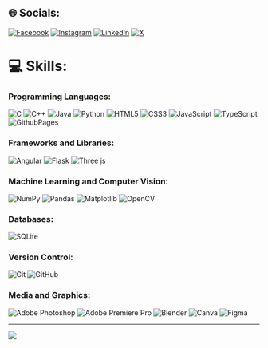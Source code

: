 
## 🌐 Socials:
[![Facebook](https://img.shields.io/badge/Facebook-%231877F2.svg?logo=Facebook&logoColor=white)](https://facebook.com/abdelrahmanmaatok) [![Instagram](https://img.shields.io/badge/Instagram-%23E4405F.svg?logo=Instagram&logoColor=white)](https://instagram.com/_abdosalahh) [![LinkedIn](https://img.shields.io/badge/LinkedIn-%230077B5.svg?logo=linkedin&logoColor=white)](https://linkedin.com/in/amsalahmaatok) [![X](https://img.shields.io/badge/X-black.svg?logo=X&logoColor=white)](https://x.com/_abdosalahh) 

# 💻 Skills:

### Programming Languages:
![C](https://img.shields.io/badge/c-%2300599C.svg?style=flat-square&logo=c&logoColor=white)
![C++](https://img.shields.io/badge/c++-%2300599C.svg?style=flat-square&logo=c%2B%2B&logoColor=white)
![Java](https://img.shields.io/badge/java-%23ED8B00.svg?style=flat-square&logo=openjdk&logoColor=white)
![Python](https://img.shields.io/badge/python-3670A0?style=flat-square&logo=python&logoColor=ffdd54)
![HTML5](https://img.shields.io/badge/html5-%23E34F26.svg?style=flat-square&logo=html5&logoColor=white)
![CSS3](https://img.shields.io/badge/css3-%231572B6.svg?style=flat-square&logo=css3&logoColor=white)
![JavaScript](https://img.shields.io/badge/javascript-%23323330.svg?style=flat-square&logo=javascript&logoColor=%23F7DF1E)
![TypeScript](https://img.shields.io/badge/typescript-%23007ACC.svg?style=flat-square&logo=typescript&logoColor=white)
![GithubPages](https://img.shields.io/badge/github%20pages-121013?style=flat-square&logo=github&logoColor=white)

### Frameworks and Libraries:
![Angular](https://img.shields.io/badge/angular-%23DD0031.svg?style=flat-square&logo=angular&logoColor=white)
![Flask](https://img.shields.io/badge/flask-%23000.svg?style=flat-square&logo=flask&logoColor=white)
![Three js](https://img.shields.io/badge/threejs-black?style=flat-square&logo=three.js&logoColor=white)

### Machine Learning and Computer Vision:
![NumPy](https://img.shields.io/badge/numpy-%23013243.svg?style=flat-square&logo=numpy&logoColor=white)
![Pandas](https://img.shields.io/badge/pandas-%23150458.svg?style=flat-square&logo=pandas&logoColor=white)
![Matplotlib](https://img.shields.io/badge/Matplotlib-%23ffffff.svg?style=flat-square&logo=Matplotlib&logoColor=black)
![OpenCV](https://img.shields.io/badge/opencv-%23white.svg?style=flat-square&logo=opencv&logoColor=white)

### Databases:
![SQLite](https://img.shields.io/badge/sqlite-%2307405e.svg?style=flat-square&logo=sqlite&logoColor=white)

### Version Control:
![Git](https://img.shields.io/badge/git-%23F05033.svg?style=flat-square&logo=git&logoColor=white)
![GitHub](https://img.shields.io/badge/github-%23121011.svg?style=flat-square&logo=github&logoColor=white)

### Media and Graphics:
![Adobe Photoshop](https://img.shields.io/badge/adobe%20photoshop-%2331A8FF.svg?style=flat-square&logo=adobe%20photoshop&logoColor=white)
![Adobe Premiere Pro](https://img.shields.io/badge/Adobe%20Premiere%20Pro-9999FF.svg?style=flat-square&logo=Adobe%20Premiere%20Pro&logoColor=white)
![Blender](https://img.shields.io/badge/blender-%23F5792A.svg?style=flat-square&logo=blender&logoColor=white)
![Canva](https://img.shields.io/badge/Canva-%2300C4CC.svg?style=flat-square&logo=Canva&logoColor=white)
![Figma](https://img.shields.io/badge/figma-%23F24E1E.svg?style=flat-square&logo=figma&logoColor=white)

<!--
# 📊 GitHub Stats:
![](https://github-readme-stats.vercel.app/api?username=AbdoSalah22&theme=dark&hide_border=true&include_all_commits=false&count_private=false)<br/>
![](https://github-readme-streak-stats.herokuapp.com/?user=AbdoSalah22&theme=dark&hide_border=true)<br/>
![](https://github-readme-stats.vercel.app/api/top-langs/?username=AbdoSalah22&theme=dark&hide_border=true&include_all_commits=false&count_private=false&layout=compact)
-->

---
[![](https://visitcount.itsvg.in/api?id=AbdoSalah22&icon=5&color=0)](https://visitcount.itsvg.in)

<!-- Proudly created with GPRM ( https://gprm.itsvg.in ) -->

